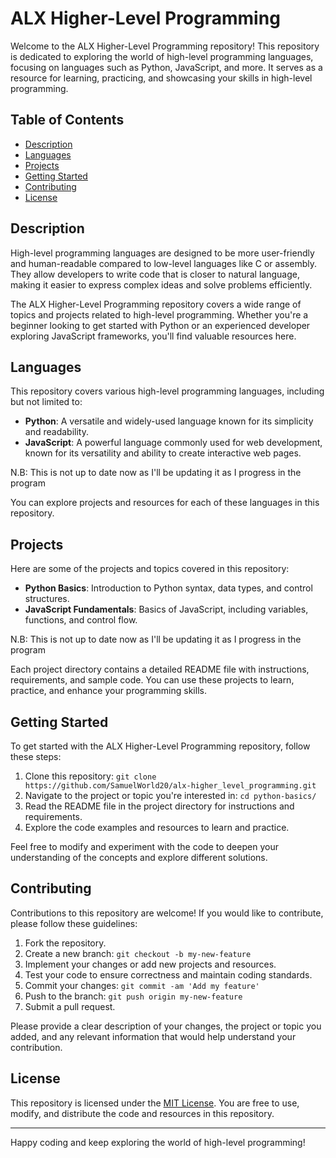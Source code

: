 # ALX Higher-Level Programming

Welcome to the ALX Higher-Level Programming repository! This repository is dedicated to exploring the world of high-level programming languages, focusing on languages such as Python, JavaScript, and more. It serves as a resource for learning, practicing, and showcasing your skills in high-level programming.

## Table of Contents

- [Description](#description)
- [Languages](#languages)
- [Projects](#projects)
- [Getting Started](#getting-started)
- [Contributing](#contributing)
- [License](#license)

## Description

High-level programming languages are designed to be more user-friendly and human-readable compared to low-level languages like C or assembly. They allow developers to write code that is closer to natural language, making it easier to express complex ideas and solve problems efficiently.

The ALX Higher-Level Programming repository covers a wide range of topics and projects related to high-level programming. Whether you're a beginner looking to get started with Python or an experienced developer exploring JavaScript frameworks, you'll find valuable resources here.

## Languages

This repository covers various high-level programming languages, including but not limited to:

- **Python**: A versatile and widely-used language known for its simplicity and readability.
- **JavaScript**: A powerful language commonly used for web development, known for its versatility and ability to create interactive web pages.

N.B: This is not up to date now as I'll be updating it as I progress in the program

You can explore projects and resources for each of these languages in this repository.

## Projects

Here are some of the projects and topics covered in this repository:

- **Python Basics**: Introduction to Python syntax, data types, and control structures.
- **JavaScript Fundamentals**: Basics of JavaScript, including variables, functions, and control flow.

N.B: This is not up to date now as I'll be updating it as I progress in the program

Each project directory contains a detailed README file with instructions, requirements, and sample code. You can use these projects to learn, practice, and enhance your programming skills.

## Getting Started

To get started with the ALX Higher-Level Programming repository, follow these steps:

1. Clone this repository: `git clone https://github.com/SamuelWorld20/alx-higher_level_programming.git`
2. Navigate to the project or topic you're interested in: `cd python-basics/`
3. Read the README file in the project directory for instructions and requirements.
4. Explore the code examples and resources to learn and practice.

Feel free to modify and experiment with the code to deepen your understanding of the concepts and explore different solutions.

## Contributing

Contributions to this repository are welcome! If you would like to contribute, please follow these guidelines:

1. Fork the repository.
2. Create a new branch: `git checkout -b my-new-feature`
3. Implement your changes or add new projects and resources.
4. Test your code to ensure correctness and maintain coding standards.
5. Commit your changes: `git commit -am 'Add my feature'`
6. Push to the branch: `git push origin my-new-feature`
7. Submit a pull request.

Please provide a clear description of your changes, the project or topic you added, and any relevant information that would help understand your contribution.

## License

This repository is licensed under the [MIT License](LICENSE). You are free to use, modify, and distribute the code and resources in this repository.

---

Happy coding and keep exploring the world of high-level programming!

